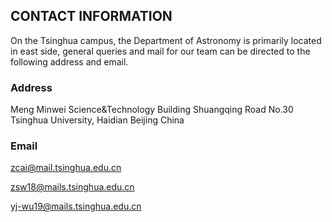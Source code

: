 ## CONTACT INFORMATION
On the Tsinghua campus, the Department of Astronomy is primarily located in east side, general queries and mail for our team can be directed to the following address and email.

### Address
Meng Minwei Science&Technology Building Shuangqing Road No.30 Tsinghua University, Haidian Beijing China

### Email
<zcai@mail.tsinghua.edu.cn> 

<zsw18@mails.tsinghua.edu.cn> 

<yj-wu19@mails.tsinghua.edu.cn> 

